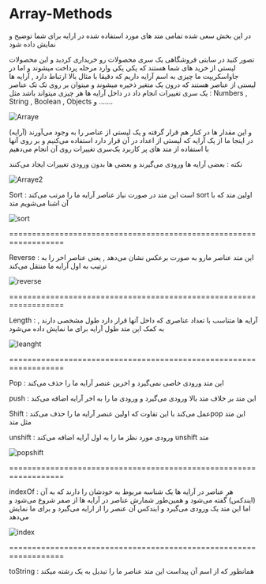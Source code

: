 # Array-Methods
در این بخش سعی شده تمامی متد های مورد استفاده شده در ارایه برای شما توضیح و نمایش داده شود

تصور کنید در سایتی فروشگاهی یک سری محصولات رو خریداری کردید و این محصولات لیستی از خرید های شما هستند که یکی یکی وارد مرحله پرداخت میشوند
و اما در جاواسکریپت ما چیزی به اسم آرایه داریم که دقیقا با مثال بالا ارتباط دارد , آرایه ها لیستی از عناصر هستند که درون یک متغیر ذخیره میشوند و میتوان بر روی تک تک عناصر یک سری تغییرات انجام داد
در داخل آرایه ها هر چیزی میتواند باشد مثل : Numbers , String , Boolean , Objects و .......

![Arraye](https://github.com/Vareno011/Array-Methods/assets/106650701/e456ca40-43ed-4791-a263-4aa988182d8c)

و این مقدار ها در کنار هم قرار گرفته و یک لیستی از عناصر را به وجود می‌آورند (آرایه)
در اینجا ما از یک آرایه که لیستی از اعداد در آن قرار دارد استفاده می‌کنیم و بر روی آنها با استفاده از متد های پر کاربرد یک‌سری تغییرات روی آن انجام می‌دهیم

نکته : بعضی آرایه ها ورودی می‌گیرند و بعضی ها بدون ورودی تغییرات ایجاد می‌کنند

![Arraye2](https://github.com/Vareno011/Array-Methods/assets/106650701/ffaf8977-df6a-4d29-9944-f4e3d2083f04)


Sort : است این متد در صورت نیاز عناصر آرایه ما را مرتب می‌کند sort  اولین متد که با آن اشنا می‌شویم متد 


![sort](https://github.com/Vareno011/Array-Methods/assets/106650701/62cdd59a-aae7-45f0-90e5-967b962f3786)

==================================================================

Reverse : این متد عناصر مارو به صورت برعکس نشان می‌دهد , یعنی عناصر اخر را به ترتیب به اول آرایه ما منتقل می‌کند


![reverse](https://github.com/Vareno011/Array-Methods/assets/106650701/224351da-71a2-42b0-90e9-2438789a6c0b)

==================================================================

Length : آرایه ها متناسب با تعداد عناصری که داخل آنها قرار دارد طول مشخصی دارند , به کمک این متد طول آرایه برای ما نمایش داده می‌شود


![leanght](https://github.com/Vareno011/Array-Methods/assets/106650701/2b555bc4-38f4-498a-b61c-b0e2ab3cd5c8)

==================================================================

Pop : این متد ورودی خاصی نمی‌گیرد و اخرین عنصر آرایه ما را حذف می‌کند

push : این متد بر خلاف متد بالا ورودی می‌گیرد و ورودی ما را به اخر آرایه اضافه می‌کند

Shift : عمل می‌کند با این تفاوت که اولین عنصر آرایه ما را حذف می‌کندpop این متد مثل متد 

unshift : ورودی مورد نظز ما را به اول آرایه اضافه می‌کند unshift متد 


![popshift](https://github.com/Vareno011/Array-Methods/assets/106650701/f6d3f66f-540b-4c2b-963f-468216cd282b)


==================================================================

indexOf : هر عناصر در آرایه ها یک شناسه مربوط به خودشان را دارند که به آن (ایندکس) گفته می‌شود و همین‌طور شمارش عناصر در آرایه ها از صفر شروع می‌شود و اما این متد یک ورودی می‌گیرد و ایندکس آن عنصر را از ارایه می‌گیرد و برای ما نمایش می‌دهد


![index](https://github.com/Vareno011/Array-Methods/assets/106650701/a8477d68-3e47-49c5-a98e-74b7f5e4f4f8)

==================================================================

toString : همانطور که از اسم آن پیداست این متد عناصر ما را تبدیل به یک رشته ‌میکند


